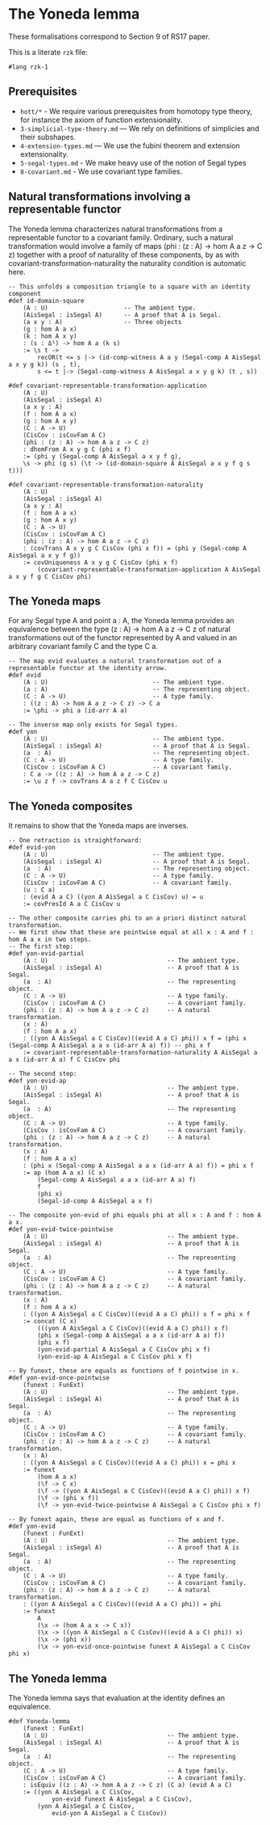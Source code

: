 # The Yoneda lemma

These formalisations correspond to Section 9 of RS17 paper.

This is a literate `rzk` file:

```rzk
#lang rzk-1
```

## Prerequisites

- `hott/*` - We require various prerequisites from homotopy type theory, for instance the axiom of function extensionality.
- `3-simplicial-type-theory.md` — We rely on definitions of simplicies and their subshapes.
- `4-extension-types.md` — We use the fubini theorem and extension extensionality.
- `5-segal-types.md` - We make heavy use of the notion of Segal types
- `8-covariant.md` - We use covariant type families.

## Natural transformations involving a representable functor

The Yoneda lemma characterizes natural transformations from a representable functor to a covariant family. Ordinary, such a natural transformation would involve a family of maps (phi : (z : A) -> hom A a z -> C z) together with a proof of naturality of these components, by as with covariant-transformation-naturality the naturality condition is automatic here.

```rzk
-- This unfolds a composition triangle to a square with an identity component
#def id-domain-square
    (A : U)                     -- The ambient type.
    (AisSegal : isSegal A)      -- A proof that A is Segal.
    (a x y : A)                 -- Three objects
    (g : hom A a x)
    (k : hom A x y)
    : (s : Δ¹) -> hom A a (k s)
    := \s t -> 
        recOR(t <= s |-> (id-comp-witness A a y (Segal-comp A AisSegal a x y g k)) (s , t), 
        s <= t |-> (Segal-comp-witness A AisSegal a x y g k) (t , s))

#def covariant-representable-transformation-application
	(A : U)
	(AisSegal : isSegal A)
	(a x y : A)
	(f : hom A a x)
	(g : hom A x y)
	(C : A -> U)
	(CisCov : isCovFam A C)
	(phi : (z : A) -> hom A a z -> C z)
	: dhomFrom A x y g C (phi x f)
	:= (phi y (Segal-comp A AisSegal a x y f g), 
	\s -> phi (g s) (\t -> (id-domain-square A AisSegal a x y f g s t)))

#def covariant-representable-transformation-naturality
	(A : U)
    (AisSegal : isSegal A)
	(a x y : A)
	(f : hom A a x)
	(g : hom A x y)
	(C : A -> U)
	(CisCov : isCovFam A C)
	(phi : (z : A) -> hom A a z -> C z)
	: (covTrans A x y g C CisCov (phi x f)) = (phi y (Segal-comp A AisSegal a x y f g))
	:= covUniqueness A x y g C CisCov (phi x f)
		(covariant-representable-transformation-application A AisSegal a x y f g C CisCov phi)
```

## The Yoneda maps

For any Segal type A and point a : A, the Yoneda lemma provides an equivalence between the type (z : A) -> hom A a z -> C z of natural transformations out of the functor represented by A and valued in an arbitrary covariant family C and the type C a.

```rzk
-- The map evid evaluates a natural transformation out of a representable functor at the identity arrow.
#def evid 
    (A : U)         					-- The ambient type.
    (a : A)       						-- The representing object.
	(C : A -> U)						-- A type family.
    : ((z : A) -> hom A a z -> C z) -> C a
    := \phi -> phi a (id-arr A a)

-- The inverse map only exists for Segal types.
#def yon
    (A : U)                 			-- The ambient type.
    (AisSegal : isSegal A)  			-- A proof that A is Segal.
    (a  : A)               				-- The representing object.
	(C : A -> U)						-- A type family.
	(CisCov : isCovFam A C)				-- A covariant family.
    : C a -> ((z : A) -> hom A a z -> C z)
    := \u z f -> covTrans A a z f C CisCov u

```
## The Yoneda composites

It remains to show that the Yoneda maps are inverses.

```rzk
-- One retraction is straightforward:
#def evid-yon
    (A : U)                 			-- The ambient type.
    (AisSegal : isSegal A)  			-- A proof that A is Segal.
    (a  : A)               				-- The representing object.
	(C : A -> U)						-- A type family.
	(CisCov : isCovFam A C)				-- A covariant family.
	(u : C a)
    : (evid A a C) ((yon A AisSegal a C CisCov) u) = u
    := covPresId A a C CisCov u

-- The other composite carries phi to an a priori distinct natural transformation.
-- We first show that these are pointwise equal at all x : A and f : hom A a x in two steps.
-- The first step:
#def yon-evid-partial
    (A : U)                 				-- The ambient type.
    (AisSegal : isSegal A)  				-- A proof that A is Segal.
    (a  : A)               					-- The representing object.
	(C : A -> U)							-- A type family.
	(CisCov : isCovFam A C)					-- A covariant family.
    (phi : (z : A) -> hom A a z -> C z)     -- A natural transformation.
    (x : A)
    (f : hom A a x)	
	: ((yon A AisSegal a C CisCov)((evid A a C) phi)) x f = (phi x (Segal-comp A AisSegal a a x (id-arr A a) f)) -- phi x f
    := covariant-representable-transformation-naturality A AisSegal a a x (id-arr A a) f C CisCov phi

-- The second step:
#def yon-evid-ap
    (A : U)                 				-- The ambient type.
    (AisSegal : isSegal A)  				-- A proof that A is Segal.
    (a  : A)               					-- The representing object.
	(C : A -> U)							-- A type family.
	(CisCov : isCovFam A C)					-- A covariant family.
    (phi : (z : A) -> hom A a z -> C z)     -- A natural transformation.
    (x : A)
    (f : hom A a x)	
    : (phi x (Segal-comp A AisSegal a a x (id-arr A a) f)) = phi x f
    := ap (hom A a x) (C x)
        (Segal-comp A AisSegal a a x (id-arr A a) f)
        f
        (phi x)
        (Segal-id-comp A AisSegal a x f)    

-- The composite yon-evid of phi equals phi at all x : A and f : hom A a x.
#def yon-evid-twice-pointwise
    (A : U)                 				-- The ambient type.
    (AisSegal : isSegal A)  				-- A proof that A is Segal.
    (a  : A)               					-- The representing object.
	(C : A -> U)							-- A type family.
	(CisCov : isCovFam A C)					-- A covariant family.
    (phi : (z : A) -> hom A a z -> C z)     -- A natural transformation.
    (x : A)
    (f : hom A a x)	  
	: ((yon A AisSegal a C CisCov)((evid A a C) phi)) x f = phi x f
    := concat (C x)
        (((yon A AisSegal a C CisCov)((evid A a C) phi)) x f)
        (phi x (Segal-comp A AisSegal a a x (id-arr A a) f))
        (phi x f)
        (yon-evid-partial A AisSegal a C CisCov phi x f)
        (yon-evid-ap A AisSegal a C CisCov phi x f)

-- By funext, these are equals as functions of f pointwise in x.
#def yon-evid-once-pointwise    
    (funext : FunExt)    
    (A : U)                 				-- The ambient type.
    (AisSegal : isSegal A)  				-- A proof that A is Segal.
    (a  : A)               					-- The representing object.
	(C : A -> U)							-- A type family.
	(CisCov : isCovFam A C)					-- A covariant family.
    (phi : (z : A) -> hom A a z -> C z)     -- A natural transformation.
    (x : A)
	: ((yon A AisSegal a C CisCov)((evid A a C) phi)) x = phi x
    := funext
        (hom A a x)
        (\f -> C x)
        (\f -> ((yon A AisSegal a C CisCov)((evid A a C) phi)) x f)
        (\f -> (phi x f))
        (\f -> yon-evid-twice-pointwise A AisSegal a C CisCov phi x f)

-- By funext again, these are equal as functions of x and f.
#def yon-evid    
    (funext : FunExt)        
    (A : U)                 				-- The ambient type.
    (AisSegal : isSegal A)  				-- A proof that A is Segal.
    (a  : A)               					-- The representing object.
	(C : A -> U)							-- A type family.
	(CisCov : isCovFam A C)					-- A covariant family.
    (phi : (z : A) -> hom A a z -> C z)     -- A natural transformation.
    : ((yon A AisSegal a C CisCov)((evid A a C) phi)) = phi
    := funext
        A
        (\x -> (hom A a x -> C x))
        (\x -> ((yon A AisSegal a C CisCov)((evid A a C) phi)) x)
        (\x -> (phi x))
        (\x -> yon-evid-once-pointwise funext A AisSegal a C CisCov phi x)
```    

## The Yoneda lemma
The Yoneda lemma says that evaluation at the identity defines an equivalence.

```rzk
#def Yoneda-lemma
    (funext : FunExt)        
    (A : U)                 				-- The ambient type.
    (AisSegal : isSegal A)  				-- A proof that A is Segal.
    (a  : A)               					-- The representing object.
	(C : A -> U)							-- A type family.
	(CisCov : isCovFam A C)					-- A covariant family.
    : isEquiv ((z : A) -> hom A a z -> C z) (C a) (evid A a C)
    := ((yon A AisSegal a C CisCov,
            yon-evid funext A AisSegal a C CisCov),
        (yon A AisSegal a C CisCov,
            evid-yon A AisSegal a C CisCov))
```